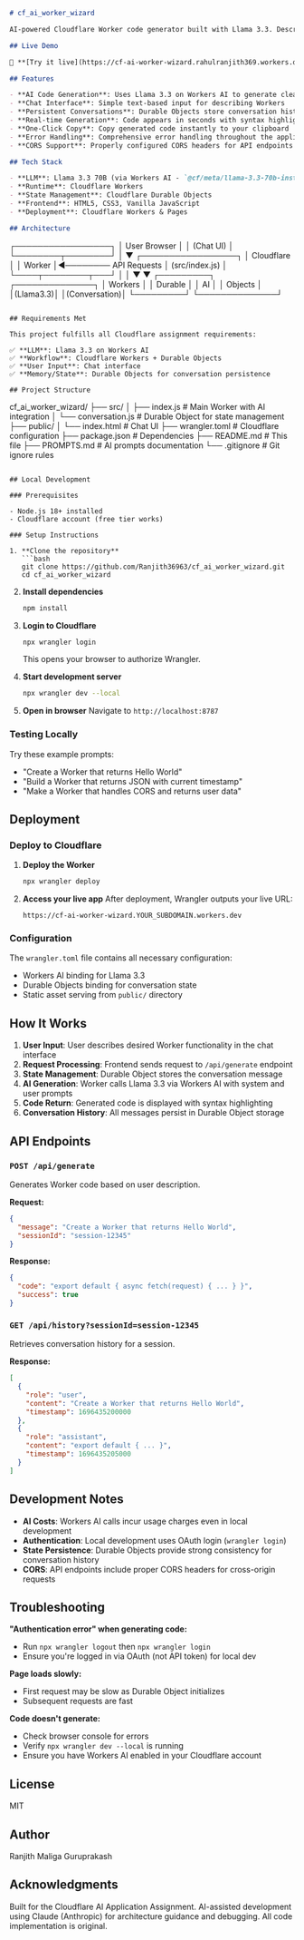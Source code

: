 ```markdown
# cf_ai_worker_wizard

AI-powered Cloudflare Worker code generator built with Llama 3.3. Describe what you want in natural language and get production-ready Worker code instantly.

## Live Demo

🚀 **[Try it live](https://cf-ai-worker-wizard.rahulranjith369.workers.dev)**

## Features

- **AI Code Generation**: Uses Llama 3.3 on Workers AI to generate clean, working Cloudflare Worker code
- **Chat Interface**: Simple text-based input for describing Workers
- **Persistent Conversations**: Durable Objects store conversation history across sessions
- **Real-time Generation**: Code appears in seconds with syntax highlighting
- **One-Click Copy**: Copy generated code instantly to your clipboard
- **Error Handling**: Comprehensive error handling throughout the application
- **CORS Support**: Properly configured CORS headers for API endpoints

## Tech Stack

- **LLM**: Llama 3.3 70B (via Workers AI - `@cf/meta/llama-3.3-70b-instruct-fp8-fast`)
- **Runtime**: Cloudflare Workers
- **State Management**: Cloudflare Durable Objects
- **Frontend**: HTML5, CSS3, Vanilla JavaScript
- **Deployment**: Cloudflare Workers & Pages

## Architecture

```
┌─────────────────┐
│   User Browser  │
│  (Chat UI)      │
└────────┬────────┘
         │
         ▼
┌─────────────────┐
│ Cloudflare      │
│ Worker          │◄──────── API Requests
│ (src/index.js)  │
└────┬────────┬───┘
     │        │
     ▼        ▼
┌─────────┐ ┌──────────────┐
│ Workers │ │   Durable    │
│   AI    │ │   Objects    │
│(Llama3.3)│ │(Conversation)│
└─────────┘ └──────────────┘
```

## Requirements Met

This project fulfills all Cloudflare assignment requirements:

✅ **LLM**: Llama 3.3 on Workers AI  
✅ **Workflow**: Cloudflare Workers + Durable Objects  
✅ **User Input**: Chat interface  
✅ **Memory/State**: Durable Objects for conversation persistence  

## Project Structure

```
cf_ai_worker_wizard/
├── src/
│   ├── index.js           # Main Worker with AI integration
│   └── conversation.js    # Durable Object for state management
├── public/
│   └── index.html         # Chat UI
├── wrangler.toml          # Cloudflare configuration
├── package.json           # Dependencies
├── README.md              # This file
├── PROMPTS.md             # AI prompts documentation
└── .gitignore             # Git ignore rules
```

## Local Development

### Prerequisites

- Node.js 18+ installed
- Cloudflare account (free tier works)

### Setup Instructions

1. **Clone the repository**
   ```bash
   git clone https://github.com/Ranjith36963/cf_ai_worker_wizard.git
   cd cf_ai_worker_wizard
   ```

2. **Install dependencies**
   ```bash
   npm install
   ```

3. **Login to Cloudflare**
   ```bash
   npx wrangler login
   ```
   This opens your browser to authorize Wrangler.

4. **Start development server**
   ```bash
   npx wrangler dev --local
   ```

5. **Open in browser**
   Navigate to `http://localhost:8787`

### Testing Locally

Try these example prompts:
- "Create a Worker that returns Hello World"
- "Build a Worker that returns JSON with current timestamp"
- "Make a Worker that handles CORS and returns user data"

## Deployment

### Deploy to Cloudflare

1. **Deploy the Worker**
   ```bash
   npx wrangler deploy
   ```

2. **Access your live app**
   After deployment, Wrangler outputs your live URL:
   ```
   https://cf-ai-worker-wizard.YOUR_SUBDOMAIN.workers.dev
   ```

### Configuration

The `wrangler.toml` file contains all necessary configuration:
- Workers AI binding for Llama 3.3
- Durable Objects binding for conversation state
- Static asset serving from `public/` directory

## How It Works

1. **User Input**: User describes desired Worker functionality in the chat interface
2. **Request Processing**: Frontend sends request to `/api/generate` endpoint
3. **State Management**: Durable Object stores the conversation message
4. **AI Generation**: Worker calls Llama 3.3 via Workers AI with system and user prompts
5. **Code Return**: Generated code is displayed with syntax highlighting
6. **Conversation History**: All messages persist in Durable Object storage

## API Endpoints

### `POST /api/generate`
Generates Worker code based on user description.

**Request:**
```json
{
  "message": "Create a Worker that returns Hello World",
  "sessionId": "session-12345"
}
```

**Response:**
```json
{
  "code": "export default { async fetch(request) { ... } }",
  "success": true
}
```

### `GET /api/history?sessionId=session-12345`
Retrieves conversation history for a session.

**Response:**
```json
[
  {
    "role": "user",
    "content": "Create a Worker that returns Hello World",
    "timestamp": 1696435200000
  },
  {
    "role": "assistant",
    "content": "export default { ... }",
    "timestamp": 1696435205000
  }
]
```

## Development Notes

- **AI Costs**: Workers AI calls incur usage charges even in local development
- **Authentication**: Local development uses OAuth login (`wrangler login`)
- **State Persistence**: Durable Objects provide strong consistency for conversation history
- **CORS**: API endpoints include proper CORS headers for cross-origin requests

## Troubleshooting

**"Authentication error" when generating code:**
- Run `npx wrangler logout` then `npx wrangler login`
- Ensure you're logged in via OAuth (not API token) for local dev

**Page loads slowly:**
- First request may be slow as Durable Object initializes
- Subsequent requests are fast

**Code doesn't generate:**
- Check browser console for errors
- Verify `npx wrangler dev --local` is running
- Ensure you have Workers AI enabled in your Cloudflare account

## License

MIT

## Author

Ranjith Maliga Guruprakash

## Acknowledgments

Built for the Cloudflare AI Application Assignment. AI-assisted development using Claude (Anthropic) for architecture guidance and debugging. All code implementation is original.
```